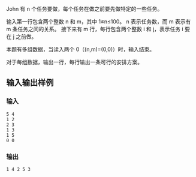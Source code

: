 John 有 n 个任务要做，每个任务在做之前要先做特定的一些任务。

输入第一行包含两个整数 n 和 m，其中 1≤n≤100。 n 表示任务数，而 m 表示有 m 条任务之间的关系。 接下来有 m 行，每行包含两个整数 i 和 j，表示任务 i 要在 j 之前做。

本题有多组数据，当读入两个 0（(n,m)=(0,0)）时，输入结束。

对于每组数据，输出一行，每行输出一条可行的安排方案。

## 输入输出样例

### 输入

    
    5 4
    1 2
    2 3
    1 3
    1 5
    0 0
    

### 输出

    1 4 2 5 3